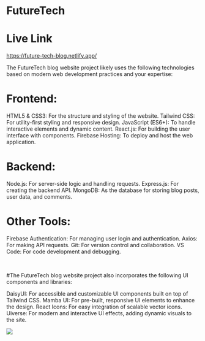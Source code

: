 # FutureTech

# Live Link
https://future-tech-blog.netlify.app/

The FutureTech blog website project likely uses the following technologies based on modern web development practices and your expertise:

# Frontend:
HTML5 & CSS3: For the structure and styling of the website.
Tailwind CSS: For utility-first styling and responsive design.
JavaScript (ES6+): To handle interactive elements and dynamic content.
React.js: For building the user interface with components.
Firebase Hosting: To deploy and host the web application.
# Backend:
Node.js: For server-side logic and handling requests.
Express.js: For creating the backend API.
MongoDB: As the database for storing blog posts, user data, and comments.
# Other Tools:
Firebase Authentication: For managing user login and authentication.
Axios: For making API requests.
Git: For version control and collaboration.
VS Code: For code development and debugging.

<br/>

#The FutureTech blog website project also incorporates the following UI components and libraries:

DaisyUI: For accessible and customizable UI components built on top of Tailwind CSS.
Mamba UI: For pre-built, responsive UI elements to enhance the design.
React Icons: For easy integration of scalable vector icons.
Uiverse: For modern and interactive UI effects, adding dynamic visuals to the site.

<img  width="" src="https://i.ibb.co.com/0n83mNX/screencapture-future-tech-blog-netlify-app-2024-09-11-12-19-16.png" />

